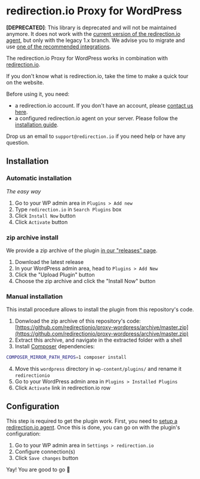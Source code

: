 # redirection.io Proxy for WordPress

**[DEPRECATED]**: This library is deprecated and will not be maintained anymore.
It does not work with the [current version of the redirection.io
agent](https://redirection.io/documentation/developer-documentation/installation-of-the-agent),
but only with the legacy 1.x branch. We advise you to migrate and use [one of
the recommended
integrations](https://redirection.io/documentation/developer-documentation/available-integrations#recommended-integrations).

The redirection.io Proxy for WordPress works in combination with
[redirection.io](redirection.io).

If you don't know what is redirection.io, take the time to make a quick tour on
the website.

Before using it, you need:
- a redirection.io account. If you don't have an account, please [contact us here](https://redirection.io/contact-us).
- a configured redirection.io agent on your server. Please follow the [installation guide](https://redirection.io/documentation/developer-documentation/installation-of-the-agent).

Drop us an email to `support@redirection.io` if you need help or have any question.

## Installation

### Automatic installation

*The easy way*

1. Go to your WP admin area in `Plugins > Add new`
2. Type `redirection.io` in `Search Plugins` box
3. Click `Install Now` button
4. Click `Activate` button

### zip archive install

We provide a zip archive of the plugin [in our "releases" page](https://github.com/redirectionio/proxy-wordpress/releases).

1. Download the latest release
2. In your WordPress admin area, head to `Plugins > Add New`
3. Click the "Upload Plugin" button
4. Choose the zip archive and click the "Install Now" button

### Manual installation

This install procedure allows to install the plugin from this repository's code.

1. Donwload the zip archive of this repository's code: [https://github.com/redirectionio/proxy-wordpress/archive/master.zip](https://github.com/redirectionio/proxy-wordpress/archive/master.zip)
2. Extract this archive, and navigate in the extracted folder with a shell
3. Install [Composer](https://getcomposer.org/) dependencies:
```sh
COMPOSER_MIRROR_PATH_REPOS=1 composer install
```
4. Move this `wordpress` directory in `wp-content/plugins/` and rename it `redirectionio`
5. Go to your WordPress admin area in `Plugins > Installed Plugins`
6. Click `Activate` link in redirection.io row

## Configuration

This step is required to get the plugin work. First, you need to [setup a redirection.io agent](https://redirection.io/documentation/developer-documentation/installation-of-the-agent). Once this is done, you can go on with the plugin's configuration:

1. Go to your WP admin area in `Settings > redirection.io`
2. Configure connection(s)
3. Click `Save changes` button

Yay! You are good to go :raised_hands:
